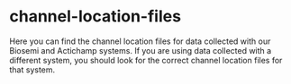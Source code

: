 # channel-location-files

Here you can find the channel location files for data collected with our Biosemi and Actichamp systems. If you are using data collected with a different system, you should look for the correct channel location files for that system. 
